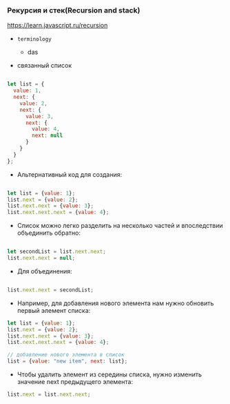 ### Рекурсия и стек(Recursion and stack)

https://learn.javascript.ru/recursion

- `terminology`
    - das

- связанный список

```js

let list = {
  value: 1,
  next: {
    value: 2,
    next: {
      value: 3,
      next: {
        value: 4,
        next: null
      }
    }
  }
};

```

- Альтернативный код для создания:

```js

let list = {value: 1};
list.next = {value: 2};
list.next.next = {value: 3};
list.next.next.next = {value: 4};

```

- Список можно легко разделить на несколько частей и впоследствии объединить обратно:

```js

let secondList = list.next.next;
list.next.next = null;
```

- Для объединения:

```js

list.next.next = secondList;

```

- Например, для добавления нового элемента нам нужно обновить первый элемент списка:

```js
let list = {value: 1};
list.next = {value: 2};
list.next.next = {value: 3};
list.next.next.next = {value: 4};

// добавление нового элемента в список
list = {value: "new item", next: list};
```

- Чтобы удалить элемент из середины списка, нужно изменить значение next предыдущего элемента:

```js
list.next = list.next.next;
```
